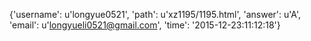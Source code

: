 {'username': u'longyue0521', 'path': u'xz1195/1195.html', 'answer': u'A', 'email': u'longyueli0521@gmail.com', 'time': '2015-12-23:11:12:18'}